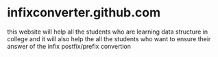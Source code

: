 # infixconverter.github.com
this website will help all the students who are learning data structure  in  college and it will also help the all the students who want to ensure their answer of the infix postfix/prefix convertion
